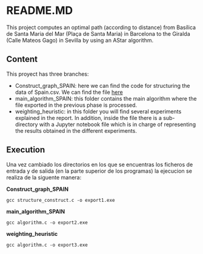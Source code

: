 # README.MD
 
This project computes an optimal path (according to distance) from Bası́lica de Santa
Maria del Mar (Plaça de Santa Maria) in Barcelona to the Giralda (Calle Mateos Gago) in Sevilla by
using an AStar algorithm.

## Content
This proyect has three branches:
* Construct_graph_SPAIN: here we can find the code for structuring the data of Spain.csv. We can find the file [here](http://lluis-alseda.cat/MasterOpt/index.html)
* main_algorithm_SPAIN: this folder contains the main algorithm where the file exported in the previous phase is processed. 
* weighting_heuristic: in this folder you will find several experiments explained in the report. In addition, inside the file there is a sub-directory with a Jupyter notebook file which is in charge of representing the results obtained in the different experiments.

## Execution
Una vez cambiado los directorios en los que se encuentras los ficheros de entrada y de salida (en la parte superior de los programas) la ejecucion se realiza de la siguente manera: 

**Construct_graph_SPAIN**
```{c}
gcc structure_construct.c -o export1.exe
```

**main_algorithm_SPAIN**

```{c}
gcc algorithm.c -o export2.exe
```

**weighting_heuristic**

```{c}
gcc algorithm.c -o export3.exe
```